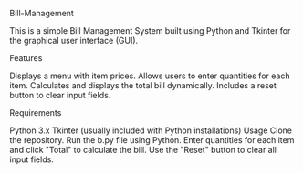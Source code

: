 Bill-Management

This is a simple Bill Management System built using Python and Tkinter for the graphical user interface (GUI).

Features

Displays a menu with item prices.
Allows users to enter quantities for each item.
Calculates and displays the total bill dynamically.
Includes a reset button to clear input fields.

Requirements

Python 3.x
Tkinter (usually included with Python installations)
Usage
Clone the repository.
Run the b.py file using Python.
Enter quantities for each item and click "Total" to calculate the bill.
Use the "Reset" button to clear all input fields.
